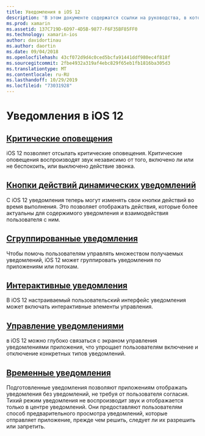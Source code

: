 ```yaml
---
title: Уведомления в iOS 12
description: 'В этом документе содержатся ссылки на руководства, в которых описывается использование различных функций, связанных с уведомлениями, появившихся в iOS 12: Подготовка уведомлений, сгруппированные уведомления, Управление уведомлениями, интерактивные уведомления, кнопки действий динамического уведомления. и критические оповещения.'
ms.prod: xamarin
ms.assetid: 137C719D-6D97-4D5B-9877-F6F35BF85FF0
ms.technology: xamarin-ios
author: davidortinau
ms.author: daortin
ms.date: 09/04/2018
ms.openlocfilehash: 43cf072d9d4c0ced5bcfa91441ddf980ec4f818f
ms.sourcegitcommit: 2fbe4932a319af4ebc829f65eb1fb1816ba305d3
ms.translationtype: MT
ms.contentlocale: ru-RU
ms.lasthandoff: 10/29/2019
ms.locfileid: "73031928"
---
```

# <a name="notifications-in-ios-12"></a>Уведомления в iOS 12

## <a name="critical-alertscritical-alertsmd"></a>[Критические оповещения](critical-alerts.md)

iOS 12 позволяет отсылать критические оповещения. Критические оповещения воспроизводят звук независимо от того, включено ли или не беспокоить, или выключено действие звонка.

## <a name="dynamic-notification-action-buttonsdynamic-actionsmd"></a>[Кнопки действий динамических уведомлений](dynamic-actions.md)

С iOS 12 уведомления теперь могут изменять свои кнопки действий во время выполнения.
Это позволяет отображать действия, которые более актуальны для содержимого уведомления и взаимодействия пользователя с ним.

## <a name="grouped-notificationsgroupedmd"></a>[Сгруппированные уведомления](grouped.md)

Чтобы помочь пользователям управлять множеством получаемых уведомлений, iOS 12 может группировать уведомления по приложениям или потокам.

## <a name="interactive-notificationsinteractivemd"></a>[Интерактивные уведомления](interactive.md)

В iOS 12 настраиваемый пользовательский интерфейс уведомления может включать интерактивные элементы управления.

## <a name="notification-managementmanagementmd"></a>[Управление уведомлениями](management.md)

в iOS 12 можно глубоко связаться с экраном управления уведомлениями приложения, что упрощает пользователям включение и отключение конкретных типов уведомлений.

## <a name="provisional-notificationsprovisionalmd"></a>[Временные уведомления](provisional.md)

Подготовленные уведомления позволяют приложениям отображать уведомления без уведомлений, не требуя от пользователя согласия. Тихий режим уведомления не воспроизводит звук и отображается только в центре уведомлений. Они предоставляют пользователям способ предварительного просмотра уведомлений, которые отправляет приложение, прежде чем решить, следует ли их разрешить или запретить.
